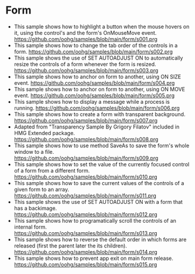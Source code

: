 # Form

* This sample shows how to highlight a button when the mouse hovers on it, using the control's and the form's OnMouseMove event.
https://github.com/oohg/samples/blob/main/form/s001.prg
* This sample shows how to change the tab order of the controls in a form.
https://github.com/oohg/samples/blob/main/form/s002.prg
* This sample shows the use of SET AUTOADJUST ON to automatically resize the controls of a form whenever the form is resized.
https://github.com/oohg/samples/blob/main/form/s003.prg
* This sample shows how to anchor on form to another, using ON SIZE event.
https://github.com/oohg/samples/blob/main/form/s004.prg
* This sample shows how to anchor on form to another, using ON MOVE event.
https://github.com/oohg/samples/blob/main/form/s005.prg
* This sample shows how to display a message while a process is running.
https://github.com/oohg/samples/blob/main/form/s006.prg
* This sample shows how to create a form with transparent background.
https://github.com/oohg/samples/blob/main/form/s007.prg
* Adapted from "Transparency Sample By Grigory Filatov" included in HMG Extended package.
https://github.com/oohg/samples/blob/main/form/s008.prg
* This sample shows how to use method SaveAs to save the form's whole window to a file.
https://github.com/oohg/samples/blob/main/form/s009.prg
* This sample shows how to set the value of the currently focused control of a form from a different form.
https://github.com/oohg/samples/blob/main/form/s010.prg
* This sample shows how to save the current values of the controls of a given form to an array.
https://github.com/oohg/samples/blob/main/form/s011.prg
* This sample shows the use of SET AUTOADJUST ON with a form that has a backimage.
https://github.com/oohg/samples/blob/main/form/s012.prg
* This sample shows how to programatically scroll the controls of an internal form.
https://github.com/oohg/samples/blob/main/form/s013.prg
* This sample shows how to reverse the default order in which forms are released (first the parent later the its children).
https://github.com/oohg/samples/blob/main/form/s014.prg
* This sample shows how to prevent app exit on main form release.
https://github.com/oohg/samples/blob/main/form/s015.prg

